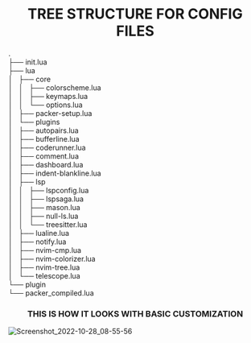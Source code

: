 <h1 align='center'>TREE STRUCTURE FOR CONFIG FILES</h1>
.<br>
├── init.lua <br>
├── lua<br>
│   ├── core<br>
│   │   ├── colorscheme.lua<br>
│   │   ├── keymaps.lua<br>
│   │   └── options.lua<br>
│   ├── packer-setup.lua<br>
│   └── plugins<br>
│   ├── autopairs.lua<br>
│   ├── bufferline.lua<br>
│   ├── coderunner.lua<br>
│   ├── comment.lua<br>
│   ├── dashboard.lua<br>
│   ├── indent-blankline.lua<br>
│   ├── lsp<br>
│   │   ├── lspconfig.lua<br>
│   │   ├── lspsaga.lua<br>
│   │   ├── mason.lua<br>
│   │   ├── null-ls.lua<br>
│   │   └── treesitter.lua<br>
│   ├── lualine.lua<br>
│   ├── notify.lua<br>
│   ├── nvim-cmp.lua<br>
│   ├── nvim-colorizer.lua<br>
│   ├── nvim-tree.lua<br>
│   └── telescope.lua<br>
└── plugin<br>
└── packer_compiled.lua<br>
<h3 align='center'>THIS IS HOW IT LOOKS WITH BASIC CUSTOMIZATION</h2>

![Screenshot_2022-10-28_08-55-56](https://user-images.githubusercontent.com/93041325/198494499-095f00fe-206f-4d9d-9f08-69349c7a1c45.png)

